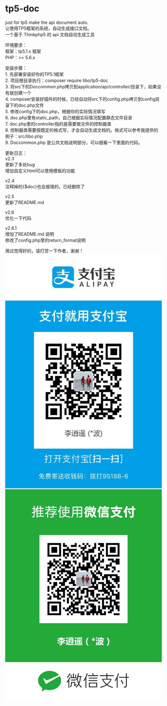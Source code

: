 # tp5-doc  
 just for tp5 make the api document auto.   
 让使用TP5框架的系统，自动生成接口文档。  
 一个基于 Thinkphp5 的 api 文档自动生成工具    
      
环境要求：  
    框架：tp5.1.x 框架  
    PHP：>= 5.6.x   
      
安装步骤：  
    1. 先部署安装好你的TP5.1框架  
    2. 项目根目录执行：composer require libo/tp5-doc  
    3. 将src下的Doccommon.php拷贝到application/api/controller/目录下，如果没有就创建一个  
    4. composer安装好插件的时候，已经自动将src下的config.php拷贝到config目录下的doc.php文件  
    5. 修改config下的doc.php，根据你的实际情况填写  
    6. doc.php里有static_path，自己根据实际情况配置静态文件目录  
    7. doc.php里的controller指的是需要做文件的控制器类  
    8. 控制器类需要按既定的格式写，才会自动生成文档的。格式可以参考我提供的例子：src/libo.php  
    9. Doccommon.php 是公共文档说明部分，可以细看一下里面的代码。        
      
 更新日志：  
 v2.3  
    更新了多处bug  
    增加自定义html可以使用模板的功能    
  
v2.4  
    注释掉的{$doc}也会报错的，已经删除了    
  
v2.5  
    更新了README.md    
  
v2.6  
    优化一下代码    

v2.6.1   
    增加了README.md 说明    
    修改了config.php里的return_format说明    
    
    
用过觉得好的，请打赏一下作者，谢谢！        
![Image text](https://raw.githubusercontent.com/niubea/img-respo/master/pay_qrcode/alipay.jpg)
![Image text](https://raw.githubusercontent.com/niubea/img-respo/master/pay_qrcode/wechat.jpg)
    
     